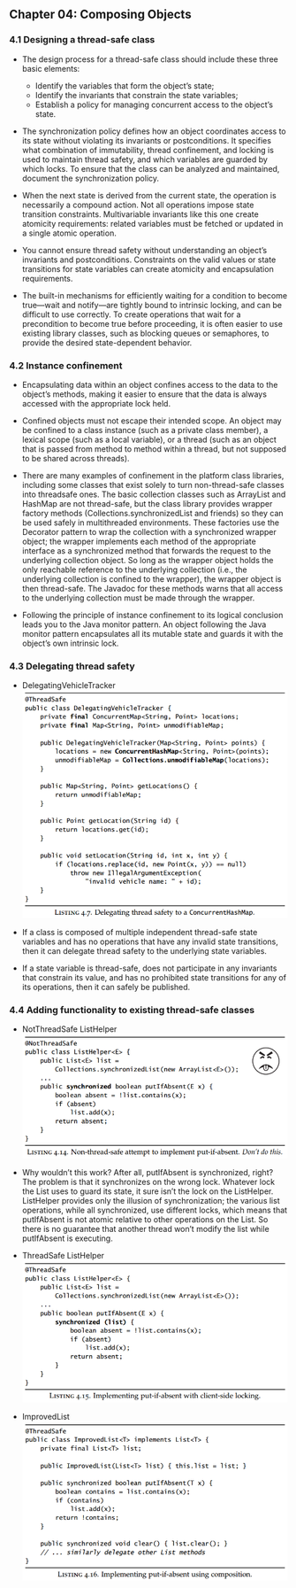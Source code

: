 ## Chapter 04: Composing Objects

### 4.1 Designing a thread-safe class

- The design process for a thread-safe class should include these three basic elements:
	- Identify the variables that form the object’s state;
	- Identify the invariants that constrain the state variables;
	- Establish a policy for managing concurrent access to the object’s state.

- The synchronization policy defines how an object coordinates access to its state without violating its invariants or postconditions. It specifies what combination of immutability, thread confinement, and locking is used to maintain thread safety, and which variables are guarded by which locks. To ensure that the class can be analyzed and maintained, document the synchronization policy.

- When the next state is derived from the current state, the operation is necessarily a compound action. Not all operations impose state transition constraints. Multivariable invariants like this one create atomicity requirements: related variables must be fetched or updated in a single atomic operation.

- You cannot ensure thread safety without understanding an object’s invariants and postconditions. Constraints on the valid values or state transitions for state variables can create atomicity and encapsulation requirements.

- The built-in mechanisms for efficiently waiting for a condition to become true—wait and notify—are tightly bound to intrinsic locking, and can be difficult to use correctly. To create operations that wait for a precondition to become true before proceeding, it is often easier to use existing library classes, such as blocking queues or semaphores, to provide the desired state-dependent behavior.

### 4.2 Instance confinement

- Encapsulating data within an object confines access to the data to the object’s methods, making it easier to ensure that the data is always accessed with the appropriate lock held.

- Confined objects must not escape their intended scope. An object may be confined to a class instance (such as a private class member), a lexical scope (such as a local variable), or a thread (such as an object that is passed from method to method within a thread, but not supposed to be shared across threads).

- There are many examples of confinement in the platform class libraries, including some classes that exist solely to turn non-thread-safe classes into threadsafe ones. The basic collection classes such as ArrayList and HashMap are not thread-safe, but the class library provides wrapper factory methods (Collections.synchronizedList and friends) so they can be used safely in multithreaded environments. These factories use the Decorator pattern to wrap the collection with a synchronized wrapper object; the wrapper implements each method of the appropriate interface as a synchronized method that forwards the request to the underlying collection object. So long as the wrapper object holds the only reachable reference to the underlying collection (i.e., the underlying collection is confined to the wrapper), the wrapper object is then thread-safe. The Javadoc for these methods warns that all access to the underlying collection must be made through the wrapper.

- Following the principle of instance confinement to its logical conclusion leads you to the Java monitor pattern. An object following the Java monitor pattern encapsulates all its mutable state and guards it with the object’s own intrinsic lock.

### 4.3 Delegating thread safety

- DelegatingVehicleTracker  
![alt text](img/fig_4_1_DelegatingVehicleTracker.PNG)  

- If a class is composed of multiple independent thread-safe state variables and has no operations that have any invalid state transitions, then it can delegate thread safety to the underlying state variables.

- If a state variable is thread-safe, does not participate in any invariants that constrain its value, and has no prohibited state transitions for any of its operations, then it can safely be published.

### 4.4 Adding functionality to existing thread-safe classes

- NotThreadSafe ListHelper  
![alt text](img/fig_4_2_ListHelper_NotThreadSafe.PNG)  

- Why wouldn’t this work? After all, putIfAbsent is synchronized, right? The problem is that it synchronizes on the wrong lock. Whatever lock the List uses to guard its state, it sure isn’t the lock on the ListHelper. ListHelper provides only the illusion of synchronization; the various list operations, while all synchronized, use different locks, which means that putIfAbsent is not atomic relative to other operations on the List. So there is no guarantee that another thread won’t modify the list while putIfAbsent is executing.

- ThreadSafe ListHelper  
![alt text](img/fig_4_3_ListHelper_ThreadSafe.PNG)  

- ImprovedList  
![alt text](img/fig_4_4_ImprovedList.PNG)  